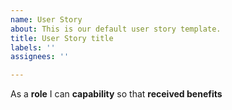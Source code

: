 ```yaml
---
name: User Story
about: This is our default user story template.
title: User Story title
labels: ''
assignees: ''

---
```


As a **role** I can **capability** so that **received benefits**
